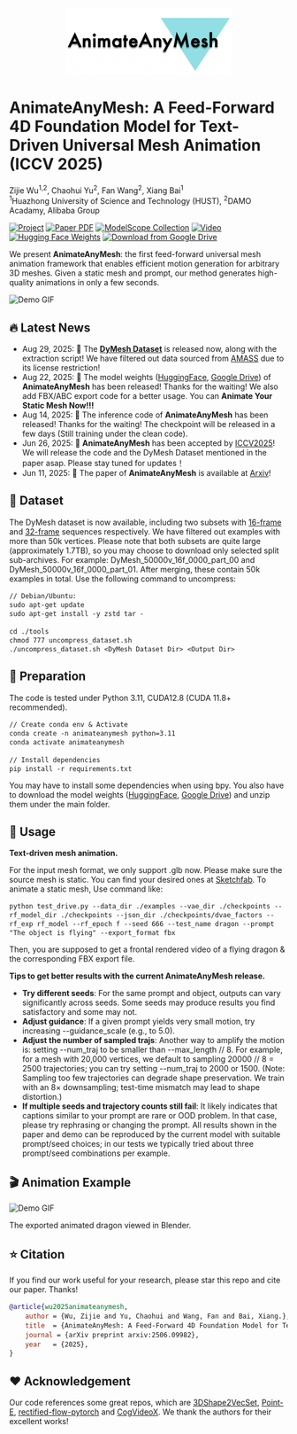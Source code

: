 <div align="center">
  <img src="https://github.com/JarrentWu1031/AnimateAnyMesh/blob/main/assets/logo.png" width="300px">
  

</div>

# AnimateAnyMesh: A Feed-Forward 4D Foundation Model for Text-Driven Universal Mesh Animation (ICCV 2025)

Zijie Wu<sup>1,2</sup>, Chaohui Yu<sup>2</sup>, Fan Wang<sup>2</sup>, Xiang Bai<sup>1</sup> <br>
<sup>1</sup>Huazhong University of Science and Technology (HUST), <sup>2</sup>DAMO Acadamy, Alibaba Group


<a href="https://animateanymesh.github.io/AnimateAnyMesh/"><img src='https://img.shields.io/badge/Project-AnimateAnyMesh-brightgreen?logo=github' alt='Project'></a>
<a href="https://arxiv.org/abs/2506.09982"><img src='https://img.shields.io/badge/arXiv-AnimateAnyMesh-B31B1B?logo=arxiv' alt='Paper PDF'></a>
<a href="https://www.modelscope.cn/collections/DyMesh-Dataset-400fcdb3d60241"><img src="https://img.shields.io/badge/ModelScope-DyMesh Dataset-8A2BE2?logo=alibabacloud&logoColor=white&logoWidth=20" alt="ModelScope Collection"></a>
<a href="https://www.youtube.com/watch?v=q8xH9B0S4y0"><img src='https://img.shields.io/badge/Video-Demo-FF0000?logo=youtube' alt='Video'></a>
<a href="https://huggingface.co/JarrentWu/AnimateAnyMesh/tree/main"><img src='https://img.shields.io/badge/HuggingFace-Weights-yellow?logo=huggingface' alt='Hugging Face Weights'></a>
<a href="https://drive.google.com/file/d/1_ixt6pWlUpFvwFn6eV3xuOf1G7g6ijfo/view?usp=sharing"><img src='https://img.shields.io/badge/Google%20Drive-Weights-blue?logo=googledrive&logoColor=white' alt='Download from Google Drive'></a>


We present <b>AnimateAnyMesh</b>: the first feed-forward universal mesh animation framework that enables efficient motion generation for arbitrary 3D meshes. Given a static mesh and prompt, our method generates high-quality animations in only a few seconds.

![Demo GIF](https://github.com/animateanymesh/AnimateAnyMesh/blob/main/demo_source/github_demo.gif)

<!-- 

We present <b>AnimateAnyMesh</b>: the first feed-forward universal mesh animation framework that enables efficient motion generation for arbitrary 3D meshes. Given a static mesh and prompt, our method generates high-quality animations in only a few seconds.

<div align=center>
<img src="https://github.com/JarrentWu1031/AnimateAnyMesh/blob/main/assets/teaser.png" width=85%>
</div>

-->

## 🔥 Latest News

* Aug 29, 2025: 👋 The [**DyMesh Dataset**](https://www.modelscope.cn/collections/DyMesh-Dataset-400fcdb3d60241) is released now, along with the extraction script! We have filtered out data sourced from [AMASS](https://amass.is.tue.mpg.de/) due to its license restriction!
* Aug 22, 2025: 👋 The model weights ([HuggingFace](https://huggingface.co/JarrentWu/AnimateAnyMesh/tree/main), [Google Drive](https://drive.google.com/file/d/1_ixt6pWlUpFvwFn6eV3xuOf1G7g6ijfo/view?usp=sharing)) of **AnimateAnyMesh** has been released! Thanks for the waiting! We also add FBX/ABC export code for a better usage. You can **Animate Your Static Mesh Now!!!**
* Aug 14, 2025: 👋 The inference code of **AnimateAnyMesh** has been released! Thanks for the waiting! The checkpoint will be released in a few days (Still training under the clean code).
* Jun 26, 2025: 👋 **AnimateAnyMesh** has been accepted by [ICCV2025](https://iccv.thecvf.com/)! We will release the code and the DyMesh Dataset mentioned in the paper asap. Please stay tuned for updates！
* Jun 11, 2025: 👋 The paper of **AnimateAnyMesh** is available at [Arxiv](https://arxiv.org/abs/2506.09982)! 

## 🧩 Dataset

The DyMesh dataset is now available, including two subsets with [16-frame](https://www.modelscope.cn/datasets/jarrentwu/DyMesh_16f) and [32-frame](https://www.modelscope.cn/datasets/jarrentwu/DyMesh_32f) sequences respectively. We have filtered out examples with more than 50k vertices. Please note that both subsets are quite large (approximately 1.7TB), so you may choose to download only selected split sub-archives. For example: DyMesh_50000v_16f_0000_part_00 and DyMesh_50000v_16f_0000_part_01. After merging, these contain 50k examples in total. Use the following command to uncompress:
```
// Debian/Ubuntu:
sudo apt-get update
sudo apt-get install -y zstd tar -

cd ./tools
chmod 777 uncompress_dataset.sh
./uncompress_dataset.sh <DyMesh Dataset Dir> <Output Dir>
```

## 🔧 Preparation

The code is tested under Python 3.11, CUDA12.8 (CUDA 11.8+ recommended).
```
// Create conda env & Activate
conda create -n animateanymesh python=3.11
conda activate animateanymesh

// Install dependencies
pip install -r requirements.txt
```
You may have to install some dependencies when using bpy. You also have to download the model weights ([HuggingFace](https://huggingface.co/JarrentWu/AnimateAnyMesh/tree/main), [Google Drive](https://drive.google.com/file/d/1_ixt6pWlUpFvwFn6eV3xuOf1G7g6ijfo/view?usp=sharing)) and unzip them under the main folder.

## 📖 Usage

**Text-driven mesh animation.**

For the input mesh format, we only support .glb now. Please make sure the source mesh is static. You can find your desired ones at [Sketchfab](https://sketchfab.com/). 
To animate a static mesh, Use command like:
```
python test_drive.py --data_dir ./examples --vae_dir ./checkpoints --rf_model_dir ./checkpoints --json_dir ./checkpoints/dvae_factors --rf_exp rf_model --rf_epoch f --seed 666 --test_name dragon --prompt "The object is flying" --export_format fbx
```
Then, you are supposed to get a frontal rendered video of a flying dragon & the corresponding FBX export file.

**Tips to get better results with the current AnimateAnyMesh release.**

- **Try different seeds**: For the same prompt and object, outputs can vary significantly across seeds. Some seeds may produce results you find satisfactory and some may not.
- **Adjust guidance**: If a given prompt yields very small motion, try increasing --guidance_scale (e.g., to 5.0).
- **Adjust the number of sampled trajs**: Another way to amplify the motion is: setting --num_traj to be smaller than --max_length // 8. For example, for a mesh with 20,000 vertices, we default to sampling 20000 // 8 = 2500 trajectories; you can try setting --num_traj to 2000 or 1500. (Note: Sampling too few trajectories can degrade shape preservation. We train with an 8× downsampling; test-time mismatch may lead to shape distortion.)
- **If multiple seeds and trajectory counts still fail**: It likely indicates that captions similar to your prompt are rare or OOD problem. In that case, please try rephrasing or changing the prompt. All results shown in the paper and demo can be reproduced by the current model with suitable prompt/seed choices; in our tests we typically tried about three prompt/seed combinations per example.

## 🎬 Animation Example

![Demo GIF](https://github.com/animateanymesh/AnimateAnyMesh/blob/main/demo_source/dragon_demo.gif)

The exported animated dragon viewed in Blender.

## ⭐ Citation
If you find our work useful for your research, please star this repo and cite our paper. Thanks!
```bibtex
@article{wu2025animateanymesh,
    author = {Wu, Zijie and Yu, Chaohui and Wang, Fan and Bai, Xiang.},
    title  = {AnimateAnyMesh: A Feed-Forward 4D Foundation Model for Text-Driven Universal Mesh Animation},
    journal = {arXiv preprint arxiv:2506.09982},
    year   = {2025},
}
```

## ❤️ Acknowledgement 
Our code references some great repos, which are [3DShape2VecSet](https://github.com/1zb/3DShape2VecSet), [Point-E](https://github.com/openai/point-e), [rectified-flow-pytorch](https://github.com/lucidrains/rectified-flow-pytorch) and [CogVideoX](https://github.com/zai-org/CogVideo). We thank the authors for their excellent works! <br>
